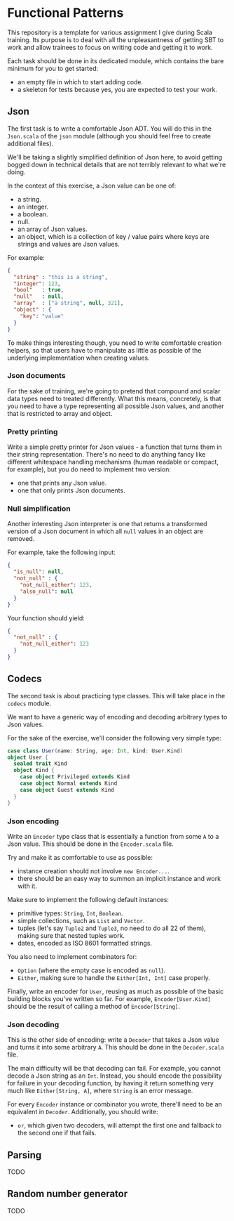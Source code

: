 # Functional Patterns

This repository is a template for various assignment I give during Scala training. Its purpose is to deal with all the unpleasantness of getting SBT to work and allow trainees to focus on writing code and getting it to work.

Each task should be done in its dedicated module, which contains the bare minimum for you to get started:
- an empty file in which to start adding code.
- a skeleton for tests because yes, you are expected to test your work.

## Json

The first task is to write a comfortable Json ADT. You will do this in the `Json.scala` of the `json` module (although you should feel free to create additional files).

We'll be taking a slightly simplified definition of Json here, to avoid getting bogged down in technical details that are not terribly relevant to what we're doing.

In the context of this exercise, a Json value can be one of:
- a string.
- an integer.
- a boolean.
- null.
- an array of Json values.
- an object, which is a collection of key / value pairs where keys are strings and values are Json values.

For example:

```json
{
  "string" : "this is a string",
  "integer": 123,
  "bool"   : true,
  "null"   : null,
  "array"  : ["a string", null, 321],
  "object" : {
    "key": "value"
  }
}
```

To make things interesting though, you need to write comfortable creation helpers, so that users have to manipulate as little as possible of the underlying implementation when creating values.

### Json documents

For the sake of training, we're going to pretend that compound and scalar data types need to treated differently. What this means, concretely, is that you need to have a type representing all possible Json values, and another that is restricted to array and object.

### Pretty printing

Write a simple pretty printer for Json values - a function that turns them in their string representation. There's no need to do anything fancy like different whitespace handling mechanisms (human readable or compact, for example), but you do need to implement two version:
- one that prints any Json value.
- one that only prints Json documents.

### Null simplification

Another interesting Json interpreter is one that returns a transformed version of a Json document in which all `null` values in an object are removed.

For example, take the following input:

```json
{
  "is_null": null,
  "not_null" : {
    "not_null_either": 123,
    "also_null": null
  }
}
```

Your function should yield:

```json
{
  "not_null" : {
    "not_null_either": 123
  }
}
```

## Codecs

The second task is about practicing type classes. This will take place in the `codecs` module.

We want to have a generic way of encoding and decoding arbitrary types to Json values.

For the sake of the exercise, we'll consider the following very simple type:
```scala
case class User(name: String, age: Int, kind: User.Kind)
object User {
  sealed trait Kind
  object Kind {
    case object Privileged extends Kind
    case object Normal extends Kind
    case object Guest extends Kind
  }
}
```

### Json encoding
Write an `Encoder` type class that is essentially a function from some `A` to a Json value. This should be done in the `Encoder.scala` file.

Try and make it as comfortable to use as possible:
- instance creation should not involve `new Encoder...`.
- there should be an easy way to summon an implicit instance and work with it.

Make sure to implement the following default instances:
- primitive types: `String`, `Int`, `Boolean`.
- simple collections, such as `List` and `Vector`.
- tuples (let's say `Tuple2` and `Tuple3`, no need to do all 22 of them), making sure that nested tuples work.
- dates, encoded as ISO 8601 formatted strings.

You also need to implement combinators for:
- `Option` (where the empty case is encoded as `null`).
- `Either`, making sure to handle the `Either[Int, Int]` case properly.

Finally, write an encoder for `User`, reusing as much as possible of the basic building blocks you've written so far. For example, `Encoder[User.Kind]` should be the result of calling a method of `Encoder[String]`.

### Json decoding
This is the other side of encoding: write a `Decoder` that takes a Json value and turns it into some arbitrary `A`. This should be done in the `Decoder.scala` file.

The main difficulty will be that decoding can fail. For example, you cannot decode a Json string as an `Int`. Instead, you should encode the possibility for failure in your decoding function, by having it return something very much like `Either[String, A]`, where `String` is an error message.

For every `Encoder` instance or combinator you wrote, there'll need to be an equivalent in `Decoder`. Additionally, you should write:
- `or`, which given two decoders, will attempt the first one and fallback to the second one if that fails.

## Parsing

TODO

## Random number generator

TODO
